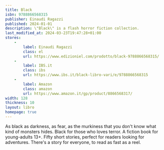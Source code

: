 ```yaml
---
title: Black
isbn: 9788866568315
publisher: Einaudi Ragazzi
published: 2024-01-01
description: \"Black\" is a flash horror fiction collection.
last_modified_at: 2024-03-23T19:47:28+01:00
stores:
    -
        label: Einaudi Ragazzi
        class: el
        url: https://www.edizioniel.com/prodotto/black-9788866568315/
    -
        label: IBS.it
        class: ibs
        url: https://www.ibs.it/black-libro-vari/e/9788866568315
    - 
        label: Amazon
        class: amazon
        url: https://www.amazon.it/gp/product/8866568317/
width: 128
thickness: 10
layout: libro
homepage: true
---
```


As black as darkness, as fear, as the murkiness that you don't know what kind of monsters hides.  Black for those who loves terror.  A fiction book for young-adults 13+.  Fifty short stories, perfect for readers looking for adventures. There's a story for everyone, to read as fast as a reel.

